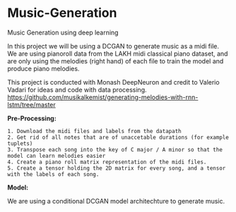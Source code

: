 # Music-Generation
Music Generation using deep learning


In this project we will be using a DCGAN to generate music as a midi file. We are using pianoroll data from the LAKH midi classical piano dataset, and are only using the melodies (right hand) of each file to train the model and produce piano melodies. 

This project is conducted with Monash DeepNeuron and credit to Valerio Vadari for ideas and code with data processing. https://github.com/musikalkemist/generating-melodies-with-rnn-lstm/tree/master

**Pre-Processing:**

    1. Download the midi files and labels from the datapath
    2. Get rid of all notes that are of unaccetable durations (for example tuplets)
    3. Transpose each song into the key of C major / A minor so that the model can learn melodies easier
    4. Create a piano roll matrix representation of the midi files.
    5. Create a tensor holding the 2D matrix for every song, and a tensor with the labels of each song.

**Model:**

   We are using a conditional DCGAN model architechture to generate music. 
